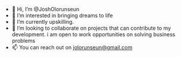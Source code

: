- 👋 Hi, I’m @JoshOlorunseun
- 👀 I’m interested in bringing dreams to life 
- 🌱 I’m currently upskilling. 
- 💞️ I’m looking to collaborate on projects that can contribute to my development. i am open to work opportunities on solving business problems 
- 📫 You can reach out on jolorunseun@gmail.com 

<!---
JoshOlorunseun/JoshOlorunseun is a ✨ special ✨ repository because its `README.md` (this file) appears on your GitHub profile.
You can click the Preview link to take a look at your changes.
--->
